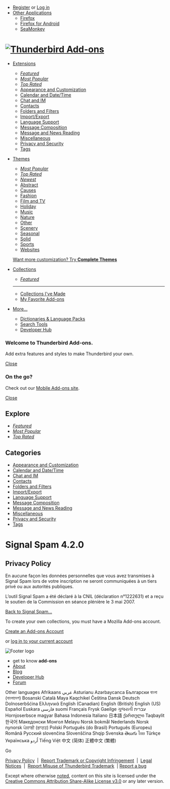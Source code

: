 * [Register](https://oauth.accounts.firefox.com/v1/authorization?action=signup&scope=profile&state=d5de9bbbed2a6bc618af3ebbc8bc1a6ba0854222561c9e70b821786cbf23472e%3AL2VuLXVzL3RodW5kZXJiaXJkL2FkZG9uL3NpZ25hbC1zcGFtL3ByaXZhY3kv&redirect_url=https%3A%2F%2Faddons.thunderbird.net%2Fapi%2Fv3%2Faccounts%2Fauthenticate%2F&client_id=25691f3bf98f8ea8) or [Log in](https://oauth.accounts.firefox.com/v1/authorization?action=signin&scope=profile&state=d5de9bbbed2a6bc618af3ebbc8bc1a6ba0854222561c9e70b821786cbf23472e%3AL2VuLXVzL3RodW5kZXJiaXJkL2FkZG9uL3NpZ25hbC1zcGFtL3ByaXZhY3kv&redirect_url=https%3A%2F%2Faddons.thunderbird.net%2Fapi%2Fv3%2Faccounts%2Fauthenticate%2F&client_id=25691f3bf98f8ea8)
* [Other Applications](# "Find add-ons for other applications")
    * [Firefox](https://addons.thunderbird.net/en-us/firefox)
    * [Firefox for Android](https://addons.thunderbird.net/en-us/android)
    * [SeaMonkey](https://addons.thunderbird.net/en-us/seamonkey)

  

 [![Thunderbird](https://addons.thunderbird.net/static/img/icons/thunderbird.svg?b=58a99cbb-667a0970) Add-ons](https://addons.thunderbird.net/en-us/thunderbird/ "Return to the Thunderbird Add-ons homepage")
==============================================================================================================================================================================================================

* [Extensions](https://addons.thunderbird.net/En-Us/thunderbird/extensions/)
    * _[Featured](https://addons.thunderbird.net/En-Us/thunderbird/extensions/?sort=featured)_
    * _[Most Popular](https://addons.thunderbird.net/En-Us/thunderbird/extensions/?sort=users)_
    * _[Top Rated](https://addons.thunderbird.net/En-Us/thunderbird/extensions/?sort=rating)_
    * [Appearance and Customization](https://addons.thunderbird.net/En-Us/thunderbird/extensions/appearance/)
    * [Calendar and Date/Time](https://addons.thunderbird.net/En-Us/thunderbird/extensions/calendar/)
    * [Chat and IM](https://addons.thunderbird.net/En-Us/thunderbird/extensions/chat/)
    * [Contacts](https://addons.thunderbird.net/En-Us/thunderbird/extensions/contacts/)
    * [Folders and Filters](https://addons.thunderbird.net/En-Us/thunderbird/extensions/folders-and-filters/)
    * [Import/Export](https://addons.thunderbird.net/En-Us/thunderbird/extensions/importexport/)
    * [Language Support](https://addons.thunderbird.net/En-Us/thunderbird/extensions/language-support/)
    * [Message Composition](https://addons.thunderbird.net/En-Us/thunderbird/extensions/composition/)
    * [Message and News Reading](https://addons.thunderbird.net/En-Us/thunderbird/extensions/message-and-news-reading/)
    * [Miscellaneous](https://addons.thunderbird.net/En-Us/thunderbird/extensions/miscellaneous/)
    * [Privacy and Security](https://addons.thunderbird.net/En-Us/thunderbird/extensions/privacy-and-security/)
    * [Tags](https://addons.thunderbird.net/En-Us/thunderbird/extensions/tags/)
* [Themes](https://addons.thunderbird.net/En-Us/thunderbird/themes/)
    
    * _[Most Popular](https://addons.thunderbird.net/En-Us/thunderbird/themes/?sort=popular)_
    * _[Top Rated](https://addons.thunderbird.net/En-Us/thunderbird/themes/?sort=rating)_
    * _[Newest](https://addons.thunderbird.net/En-Us/thunderbird/themes/?sort=created)_
    * [Abstract](https://addons.thunderbird.net/En-Us/thunderbird/static-themes/abstract/)
    * [Causes](https://addons.thunderbird.net/En-Us/thunderbird/static-themes/causes/)
    * [Fashion](https://addons.thunderbird.net/En-Us/thunderbird/static-themes/fashion/)
    * [Film and TV](https://addons.thunderbird.net/En-Us/thunderbird/static-themes/film-and-tv/)
    * [Holiday](https://addons.thunderbird.net/En-Us/thunderbird/static-themes/holiday/)
    * [Music](https://addons.thunderbird.net/En-Us/thunderbird/static-themes/music/)
    * [Nature](https://addons.thunderbird.net/En-Us/thunderbird/static-themes/nature/)
    * [Other](https://addons.thunderbird.net/En-Us/thunderbird/static-themes/other/)
    * [Scenery](https://addons.thunderbird.net/En-Us/thunderbird/static-themes/scenery/)
    * [Seasonal](https://addons.thunderbird.net/En-Us/thunderbird/static-themes/seasonal/)
    * [Solid](https://addons.thunderbird.net/En-Us/thunderbird/static-themes/solid/)
    * [Sports](https://addons.thunderbird.net/En-Us/thunderbird/static-themes/sports/)
    * [Websites](https://addons.thunderbird.net/En-Us/thunderbird/static-themes/websites/)
    
    [Want more customization? Try **Complete Themes**](https://addons.thunderbird.net/En-Us/thunderbird/complete-themes/)
    
* [Collections](https://addons.thunderbird.net/En-Us/thunderbird/collections/)
    * _[Featured](https://addons.thunderbird.net/En-Us/thunderbird/collections/?sort=featured)_
    
    * * *
    
    * [Collections I've Made](https://addons.thunderbird.net/En-Us/thunderbird/collections/mine/)
    * [My Favorite Add-ons](https://addons.thunderbird.net/En-Us/thunderbird/collections/mine/favorites)
* [More…](#)
    * [Dictionaries & Language Packs](https://addons.thunderbird.net/En-Us/thunderbird/language-tools/)
    * [Search Tools](https://addons.thunderbird.net/En-Us/thunderbird/search-tools/)
    * [Developer Hub](https://addons.thunderbird.net/En-Us/developers/)

### Welcome to Thunderbird Add-ons.

Add extra features and styles to make Thunderbird your own.

[Close](#)

### On the go?

Check out our [Mobile Add-ons site](#).

[Close](#)

Explore
-------

* _[Featured](https://addons.thunderbird.net/en-US/thunderbird/extensions/?sort=featured)_
* _[Most Popular](https://addons.thunderbird.net/en-US/thunderbird/extensions/?sort=users)_
* _[Top Rated](https://addons.thunderbird.net/en-US/thunderbird/extensions/?sort=rating)_

Categories
----------

* [Appearance and Customization](https://addons.thunderbird.net/en-US/thunderbird/extensions/appearance/)
* [Calendar and Date/Time](https://addons.thunderbird.net/en-US/thunderbird/extensions/calendar/)
* [Chat and IM](https://addons.thunderbird.net/en-US/thunderbird/extensions/chat/)
* [Contacts](https://addons.thunderbird.net/en-US/thunderbird/extensions/contacts/)
* [Folders and Filters](https://addons.thunderbird.net/en-US/thunderbird/extensions/folders-and-filters/)
* [Import/Export](https://addons.thunderbird.net/en-US/thunderbird/extensions/importexport/)
* [Language Support](https://addons.thunderbird.net/en-US/thunderbird/extensions/language-support/)
* [Message Composition](https://addons.thunderbird.net/en-US/thunderbird/extensions/composition/)
* [Message and News Reading](https://addons.thunderbird.net/en-US/thunderbird/extensions/message-and-news-reading/)
* [Miscellaneous](https://addons.thunderbird.net/en-US/thunderbird/extensions/miscellaneous/)
* [Privacy and Security](https://addons.thunderbird.net/en-US/thunderbird/extensions/privacy-and-security/)
* [Tags](https://addons.thunderbird.net/en-US/thunderbird/extensions/tags/)

Signal Spam 4.2.0
=================

Privacy Policy
--------------

En aucune façon les données personnelles que vous avez transmises à Signal Spam lors de votre inscription ne seront communiquées à un tiers privé ou aux autorités publiques.  
  
L’outil Signal Spam a été déclaré à la CNIL (déclaration n°1222631) et a reçu le soutien de la Commission en séance plénière le 3 mai 2007.

[Back to Signal Spam…](https://addons.thunderbird.net/en-us/thunderbird/addon/signal-spam/)

To create your own collections, you must have a Mozilla Add-ons account.

[Create an Add-ons Account](https://oauth.accounts.firefox.com/v1/authorization?action=signup&scope=profile&state=d5de9bbbed2a6bc618af3ebbc8bc1a6ba0854222561c9e70b821786cbf23472e%3AL2VuLXVzL3RodW5kZXJiaXJkL2FkZG9uL3NpZ25hbC1zcGFtL3ByaXZhY3kv&redirect_url=https%3A%2F%2Faddons.thunderbird.net%2Fapi%2Fv3%2Faccounts%2Fauthenticate%2F&client_id=25691f3bf98f8ea8)

or [log in to your current account](https://oauth.accounts.firefox.com/v1/authorization?action=signin&scope=profile&state=d5de9bbbed2a6bc618af3ebbc8bc1a6ba0854222561c9e70b821786cbf23472e%3AL2VuLXVzL3RodW5kZXJiaXJkL2FkZG9uL3NpZ25hbC1zcGFtL3ByaXZhY3kv&redirect_url=https%3A%2F%2Faddons.thunderbird.net%2Fapi%2Fv3%2Faccounts%2Fauthenticate%2F&client_id=25691f3bf98f8ea8)

![Footer logo](https://addons.thunderbird.net/static/img/zamboni/footer-logo-med.png?b=58a99cbb-667a0970)

* get to know **add-ons**
* [About](https://addons.thunderbird.net/en-us/about)
* [Blog](https://blog.mozilla.org/thunderbird/)
* [Developer Hub](https://addons.thunderbird.net/en-us/developers/)
* [Forum](https://discourse.mozilla.org/c/thunderbird/addons)

Other languages Afrikaans عربي Asturianu Azərbaycanca Български বাংলা (বাংলাদেশ) Bosanski Català Maya Kaqchikel Čeština Dansk Deutsch Dolnoserbšćina Ελληνικά English (Canadian) English (British) English (US) Español Euskara فارسی suomi Français Frysk Gaeilge ગુજરાતી עברית Hornjoserbsce magyar Bahasa Indonesia Italiano 日本語 ქართული Taqbaylit 한국어 Македонски Монгол Melayu Norsk bokmål Nederlands Norsk nynorsk ਪੰਜਾਬੀ (ਭਾਰਤ) Polski Português (do Brasil) Português (Europeu) Română Русский slovenčina Slovenščina Shqip Svenska తెలుగు ไทย Türkçe Українська اُردو Tiếng Việt 中文 (简体) 正體中文 (繁體)

Go

[Privacy Policy](https://www.mozilla.org/privacy/websites/)  |  [Report Trademark or Copyright Infringement](https://www.mozilla.org/en-US/about/legal/report-infringement/)  |  [Legal Notices](https://www.mozilla.org/about/legal/)  |  [Report Misuse of Thunderbird Trademark](https://www.mozilla.org/about/legal/fraud-report/)  | [Report a bug](https://github.com/thunderbird/addons-server/issues/new)

Except where otherwise [noted](https://www.mozilla.org/about/legal/), content on this site is licensed under the  
[Creative Commons Attribution Share-Alike License v3.0](https://creativecommons.org/licenses/by-sa/3.0/) or any later version.